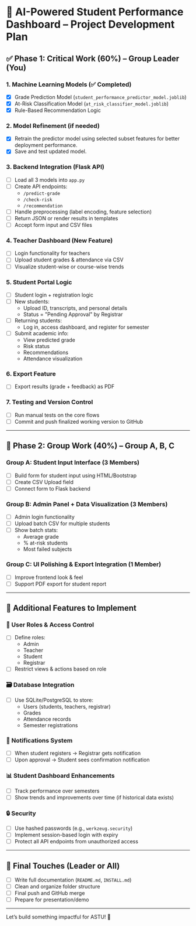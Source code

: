 
# 🧠 AI-Powered Student Performance Dashboard – Project Development Plan

## ✅ Phase 1: Critical Work (60%) – Group Leader (You)

### 1. Machine Learning Models (✅ Completed)
- [x] Grade Prediction Model (`student_performance_predictor_model.joblib`)
- [x] At-Risk Classification Model (`at_risk_classifier_model.joblib`)
- [x] Rule-Based Recommendation Logic

### 2. Model Refinement (if needed)
- [x] Retrain the predictor model using selected subset features for better deployment performance.
- [x] Save and test updated model.

### 3. Backend Integration (Flask API)
- [ ] Load all 3 models into `app.py`
- [ ] Create API endpoints:
  - `/predict-grade`
  - `/check-risk`
  - `/recommendation`
- [ ] Handle preprocessing (label encoding, feature selection)
- [ ] Return JSON or render results in templates
- [ ] Accept form input and CSV files

### 4. Teacher Dashboard (New Feature)
- [ ] Login functionality for teachers
- [ ] Upload student grades & attendance via CSV
- [ ] Visualize student-wise or course-wise trends

### 5. Student Portal Logic
- [ ] Student login + registration logic
- [ ] New students:
  - Upload ID, transcripts, and personal details
  - Status = "Pending Approval" by Registrar
- [ ] Returning students:
  - Log in, access dashboard, and register for semester
- [ ] Submit academic info:
  - View predicted grade
  - Risk status
  - Recommendations
  - Attendance visualization

### 6. Export Feature
- [ ] Export results (grade + feedback) as PDF

### 7. Testing and Version Control
- [ ] Run manual tests on the core flows
- [ ] Commit and push finalized working version to GitHub

---

## 👥 Phase 2: Group Work (40%) – Group A, B, C

### Group A: Student Input Interface (3 Members)
- [ ] Build form for student input using HTML/Bootstrap
- [ ] Create CSV Upload field
- [ ] Connect form to Flask backend

### Group B: Admin Panel + Data Visualization (3 Members)
- [ ] Admin login functionality
- [ ] Upload batch CSV for multiple students
- [ ] Show batch stats:
  - Average grade
  - % at-risk students
  - Most failed subjects

### Group C: UI Polishing & Export Integration (1 Member)
- [ ] Improve frontend look & feel
- [ ] Support PDF export for student report

---

## 🧱 Additional Features to Implement

### 🔐 User Roles & Access Control
- [ ] Define roles:
  - Admin
  - Teacher
  - Student
  - Registrar
- [ ] Restrict views & actions based on role

### 🗃️ Database Integration
- [ ] Use SQLite/PostgreSQL to store:
  - Users (students, teachers, registrar)
  - Grades
  - Attendance records
  - Semester registrations

### 🔔 Notifications System
- [ ] When student registers → Registrar gets notification
- [ ] Upon approval → Student sees confirmation notification

### 📊 Student Dashboard Enhancements
- [ ] Track performance over semesters
- [ ] Show trends and improvements over time (if historical data exists)

### 🔒 Security
- [ ] Use hashed passwords (e.g., `werkzeug.security`)
- [ ] Implement session-based login with expiry
- [ ] Protect all API endpoints from unauthorized access

---

## 🧪 Final Touches (Leader or All)
- [ ] Write full documentation (`README.md`, `INSTALL.md`)
- [ ] Clean and organize folder structure
- [ ] Final push and GitHub merge
- [ ] Prepare for presentation/demo

---

Let’s build something impactful for ASTU! 🚀
